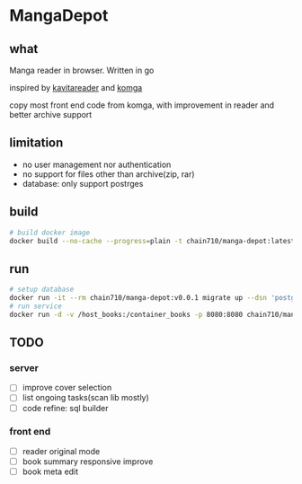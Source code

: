 # MangaDepot

## what

Manga reader in browser. Written in go

inspired by [kavitareader](https://www.kavitareader.com/) and [komga](https://komga.org/)

copy most front end code from komga, with improvement in reader and better archive support

## limitation

- no user management nor authentication
- no support for files other than archive(zip, rar)
- database: only support postrges

## build

```bash
# build docker image
docker build --no-cache --progress=plain -t chain710/manga-depot:latest .
```

## run

```bash
# setup database
docker run -it --rm chain710/manga-depot:v0.0.1 migrate up --dsn 'postgres://manga:123456@localhost:5432/manga?sslmode=disable'
# run service
docker run -d -v /host_books:/container_books -p 8080:8080 chain710/manga-depot:v0.0.1 serve --dsn 'postgres://manga:123456@localhost:5432/manga?sslmode=disable'
```

## TODO 

### server
- [ ] improve cover selection
- [ ] list ongoing tasks(scan lib mostly)
- [ ] code refine: sql builder

### front end
- [ ] reader original mode
- [ ] book summary responsive improve
- [ ] book meta edit